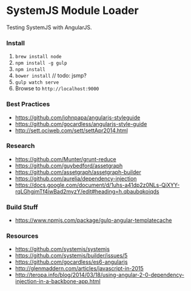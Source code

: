 # SystemJS Module Loader

Testing SystemJS with AngularJS.

### Install

1. `brew install node`
2. `npm install -g gulp`
3. `npm install`
4. `bower install` // todo: jsmp?
5. `gulp watch serve`
6. Browse to `http://localhost:9000`


### Best Practices

- https://github.com/johnpapa/angularjs-styleguide
- https://github.com/gocardless/angularjs-style-guide
- http://sett.ociweb.com/sett/settApr2014.html


### Research

- https://github.com/Munter/grunt-reduce
- https://github.com/guybedford/assetgraph
- https://github.com/assetgraph/assetgraph-builder
- https://github.com/aurelia/dependency-injection
- https://docs.google.com/document/d/1uhs-a41dp2z0NLs-QiXYY-rqLGhgjmTf4iwBad2myzY/edit#heading=h.qbaubqkoiqds

### Build Stuff

- https://www.npmjs.com/package/gulp-angular-templatecache

### Resources

- https://github.com/systemjs/systemjs
- https://github.com/systemjs/builder/issues/5
- https://github.com/gocardless/es6-angularjs
- http://glenmaddern.com/articles/javascript-in-2015
- http://teropa.info/blog/2014/03/18/using-angular-2-0-dependency-injection-in-a-backbone-app.html

